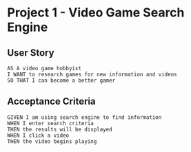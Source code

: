 # Project 1 - Video Game Search Engine

## User Story

```
AS A video game hobbyist 
I WANT to research games for new information and videos 
SO THAT I can become a better gamer
```


## Acceptance Criteria

```
GIVEN I am using search engine to find information
WHEN I enter search criteria
THEN the results will be displayed 
WHEN I click a video
THEN the video begins playing